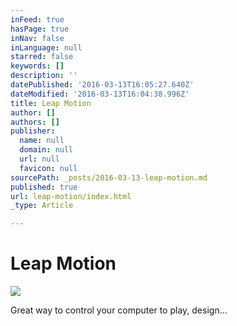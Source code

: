 ```yaml
---
inFeed: true
hasPage: true
inNav: false
inLanguage: null
starred: false
keywords: []
description: ''
datePublished: '2016-03-13T16:05:27.640Z'
dateModified: '2016-03-13T16:04:38.996Z'
title: Leap Motion
author: []
authors: []
publisher:
  name: null
  domain: null
  url: null
  favicon: null
sourcePath: _posts/2016-03-13-leap-motion.md
published: true
url: leap-motion/index.html
_type: Article

---
```

# Leap Motion
![](https://the-grid-user-content.s3-us-west-2.amazonaws.com/e71c47e8-1c26-4748-a066-3c72232c7eaf.jpg)

Great way to control your computer to play, design...